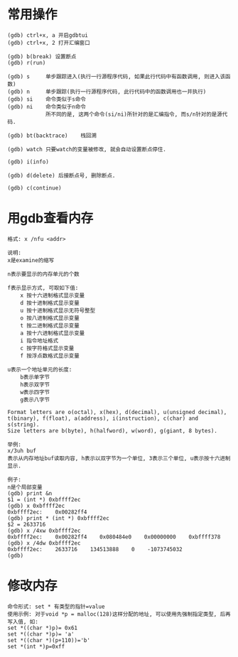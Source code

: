 # 常用操作
    (gdb) ctrl+x, a 开启gdbtui
    (gdb) ctrl+x, 2 打开汇编窗口

    (gdb) b(break) 设置断点
    (gdb) r(run)

    (gdb) s     单步跟踪进入(执行一行源程序代码, 如果此行代码中有函数调用, 则进入该函数)
    (gdb) n     单步跟踪(执行一行源程序代码, 此行代码中的函数调用也一并执行)
    (gdb) si    命令类似于s命令
    (gdb) ni    命令类似于n命令
                所不同的是, 这两个命令(si/ni)所针对的是汇编指令, 而s/n针对的是源代码.

    (gdb) bt(backtrace)    栈回溯

    (gdb) watch 只要watch的变量被修改, 就会自动设置断点停住.

    (gdb) i(info) 

    (gdb) d(delete) 后接断点号, 删除断点.

    (gdb) c(continue)


# 用gdb查看内存
    格式: x /nfu <addr>

    说明:
    x是examine的缩写

    n表示要显示的内存单元的个数

    f表示显示方式, 可取如下值:
        x 按十六进制格式显示变量
        d 按十进制格式显示变量
        u 按十进制格式显示无符号整型
        o 按八进制格式显示变量
        t 按二进制格式显示变量
        a 按十六进制格式显示变量
        i 指令地址格式
        c 按字符格式显示变量
        f 按浮点数格式显示变量

    u表示一个地址单元的长度:
        b表示单字节
        h表示双字节
        w表示四字节
        g表示八字节

    Format letters are o(octal), x(hex), d(decimal), u(unsigned decimal),
    t(binary), f(float), a(address), i(instruction), c(char) and s(string).
    Size letters are b(byte), h(halfword), w(word), g(giant, 8 bytes).

    举例:
    x/3uh buf
    表示从内存地址buf读取内容, h表示以双字节为一个单位, 3表示三个单位, u表示按十六进制显示.

    例子:
    n是个局部变量
    (gdb) print &n
    $1 = (int *) 0xbffff2ec
    (gdb) x 0xbffff2ec
    0xbffff2ec:    0x00282ff4
    (gdb) print * (int *) 0xbffff2ec
    $2 = 2633716
    (gdb) x /4xw 0xbffff2ec
    0xbffff2ec:    0x00282ff4    0x080484e0    0x00000000    0xbffff378
    (gdb) x /4dw 0xbffff2ec
    0xbffff2ec:    2633716    134513888    0    -1073745032
    (gdb)


# 修改内存
    命令形式: set * 有类型的指针=value
    使用示例: 对于void *p = malloc(128)这样分配的地址, 可以使用先强制指定类型, 后再写入值, 如:
    set *((char *)p)= 0x61
    set *((char *)p)= 'a'
    set *((char *)(p+110))='b'
    set *(int *)p=0xff
